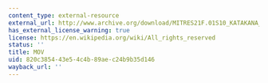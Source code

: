 ```yaml
---
content_type: external-resource
external_url: http://www.archive.org/download/MITRES21F.01S10_KATAKANA_EXERCISES/4a1.mov
has_external_license_warning: true
license: https://en.wikipedia.org/wiki/All_rights_reserved
status: ''
title: MOV
uid: 820c3854-43e5-4c4b-89ae-c24b9b35d146
wayback_url: ''
---
```

